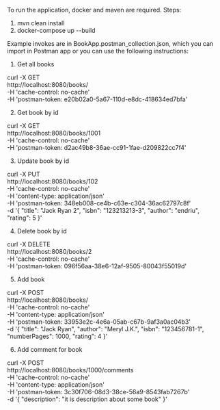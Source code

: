 To run the application, docker and maven are required.
Steps:
1. mvn clean install
2. docker-compose up --build

Example invokes are in BookApp.postman_collection.json, which you can import in Postman app or you can use the following instructions:

1. Get all books

curl -X GET \
http://localhost:8080/books/ \
-H 'cache-control: no-cache' \
-H 'postman-token: e20b02a0-5a67-110d-e8dc-418634ed7bfa'

2. Get book by id

curl -X GET \
http://localhost:8080/books/1001 \
-H 'cache-control: no-cache' \
-H 'postman-token: d2ac49b8-36ae-cc91-1fae-d209822cc7f4'

3. Update book by id

curl -X PUT \
http://localhost:8080/books/102 \
-H 'cache-control: no-cache' \
-H 'content-type: application/json' \
-H 'postman-token: 348eb008-ce4b-c63e-c304-36ac62797c8f' \
-d '{
"title": "Jack Ryan 2",
"isbn": "123213213-3",
"author": "endriu",
"rating": 5
}'

4. Delete book by id
   
curl -X DELETE \
http://localhost:8080/books/2 \
-H 'cache-control: no-cache' \
-H 'postman-token: 096f56aa-38e6-12af-9505-80043f55019d'

5. Add book

curl -X POST \
http://localhost:8080/books/ \
-H 'cache-control: no-cache' \
-H 'content-type: application/json' \
-H 'postman-token: 33953e2c-4e6a-05ab-c67b-9af3a0ac04b3' \
-d '{
"title": "Jack Ryan",
"author": "Meryl J.K.",
"isbn": "123456781-1",
"numberPages": 1000,
"rating": 4
}'

6. Add comment for book

curl -X POST \
http://localhost:8080/books/1000/comments \
-H 'cache-control: no-cache' \
-H 'content-type: application/json' \
-H 'postman-token: 3c30f706-08d3-38ce-56a9-8543fab7267b' \
-d '{
"description": "it is description about some book"
}'